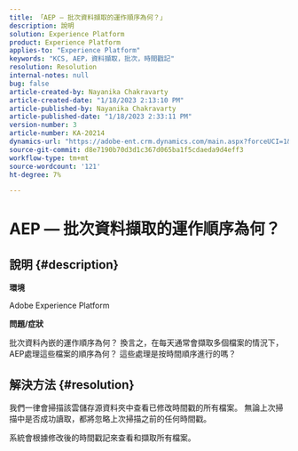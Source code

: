 ```yaml
---
title: 「AEP — 批次資料擷取的運作順序為何？」
description: 說明
solution: Experience Platform
product: Experience Platform
applies-to: "Experience Platform"
keywords: "KCS, AEP，資料擷取，批次，時間戳記"
resolution: Resolution
internal-notes: null
bug: false
article-created-by: Nayanika Chakravarty
article-created-date: "1/18/2023 2:13:10 PM"
article-published-by: Nayanika Chakravarty
article-published-date: "1/18/2023 2:33:11 PM"
version-number: 3
article-number: KA-20214
dynamics-url: "https://adobe-ent.crm.dynamics.com/main.aspx?forceUCI=1&pagetype=entityrecord&etn=knowledgearticle&id=e5cd4639-3a97-ed11-aad1-6045bd006b4b"
source-git-commit: d8e7190b70d3d1c367d065ba1f5cdaeda9d4eff3
workflow-type: tm+mt
source-wordcount: '121'
ht-degree: 7%

---
```


# AEP — 批次資料擷取的運作順序為何？

## 說明 {#description}


<b>環境</b>

Adobe Experience Platform

<b>問題/症狀</b>

批次資料內嵌的運作順序為何？ 換言之，在每天通常會擷取多個檔案的情況下，AEP處理這些檔案的順序為何？ 這些處理是按時間順序進行的嗎？


## 解決方法 {#resolution}


我們一律會掃描該雲儲存源資料夾中查看已修改時間戳的所有檔案。 無論上次掃描中是否成功讀取，都將忽略上次掃描之前的任何時間戳。

系統會根據修改後的時間戳記來查看和擷取所有檔案。
